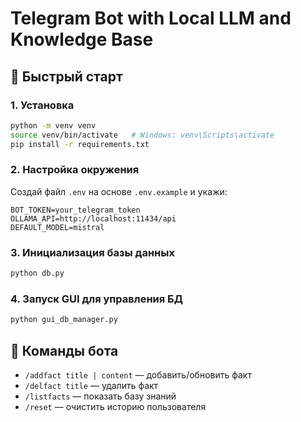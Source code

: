 # Telegram Bot with Local LLM and Knowledge Base

## 🚀 Быстрый старт

### 1. Установка
```bash
python -m venv venv
source venv/bin/activate   # Windows: venv\Scripts\activate
pip install -r requirements.txt
```

### 2. Настройка окружения
Создай файл `.env` на основе `.env.example` и укажи:
```env
BOT_TOKEN=your_telegram_token
OLLAMA_API=http://localhost:11434/api
DEFAULT_MODEL=mistral
```

### 3. Инициализация базы данных
```bash
python db.py
```

### 4. Запуск GUI для управления БД
```bash
python gui_db_manager.py
```

## 📘 Команды бота
- `/addfact title | content` — добавить/обновить факт
- `/delfact title` — удалить факт
- `/listfacts` — показать базу знаний
- `/reset` — очистить историю пользователя
